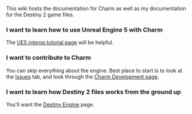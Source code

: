 This wiki hosts the documentation for Charm as well as my documentation for the Destiny 2 game files.

### I want to learn how to use Unreal Engine 5 with Charm

The [UE5 interop tutorial page](UE5-Interoperability) will be helpful.

### I want to contribute to Charm

You can skip everything about the engine. Best place to start is to look at the [Issues](https://github.com/MontagueM/Charm/issues) tab, and look through the [Charm Development page](Development).

### I want to learn how Destiny 2 files works from the ground up

You'll want the [Destiny Engine](../Destiny-Engine/Engine-overview.md) page.
